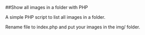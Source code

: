 ##Show all images in a folder with PHP

A simple PHP script to list all images in a folder.

Rename file to index.php and put your images in the img/ folder.
